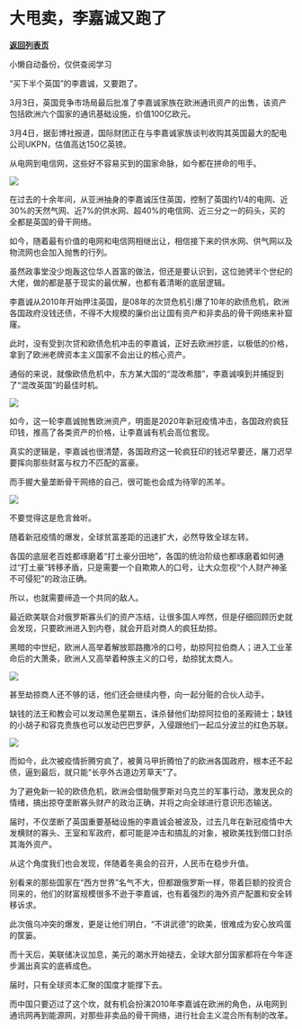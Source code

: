 # 大甩卖，李嘉诚又跑了

[**返回列表页**](/gzh/政事堂2019)

小懒自动备份，仅供查阅学习

“买下半个英国”的李嘉诚，又要跑了。

  

3月3日，英国竞争市场局最后批准了李嘉诚家族在欧洲通讯资产的出售，该资产包括欧洲六个国家的通讯基础设施，价值100亿欧元。

  

3月4日，据彭博社报道，国际财团正在与李嘉诚家族谈判收购其英国最大的配电公司UKPN，估值高达150亿英镑。

  

从电网到电信网，这些好不容易买到的国家命脉，如今都在拼命的甩手。

  

![](https://mmbiz.qpic.cn/mmbiz_jpg/rxhS23yu8cMtMYTWuaA6CKDgYZItRKVJEhVEYTkUxpxkx4PqN2IFW8iabibMLN5nlXN9ibWM8xClkflWEPIPxbIKw/640?wx_fmt=jpeg)

  

在过去的十余年间，从亚洲抽身的李嘉诚压住英国，控制了英国约1/4的电网、近30%的天然气网、近7%的供水网、超40%的电信网、近三分之一的码头，买的全都是英国的骨干网络。

  

如今，随着最有价值的电网和电信网相继出让，相信接下来的供水网、供气网以及物流网也会加入抛售的行列。  

  

虽然政事堂没少炮轰这位华人首富的做法，但还是要认识到，这位驰骋半个世纪的大佬，做的都是基于现实的最优解，也都有着清晰的底层逻辑。

  

李嘉诚从2010年开始押注英国，是08年的次贷危机引爆了10年的欧债危机，欧洲各国政府没钱还债，不得不大规模的廉价出让国有资产和非卖品的骨干网络来补窟窿。  

  

此时，没有受到次贷和欧债危机冲击的李嘉诚，正好去欧洲抄底，以极低的价格，拿到了欧洲老牌资本主义国家不会出让的核心资产。  

  

通俗的来说，就像欧债危机中，东方某大国的“混改希腊”，李嘉诚嗅到并捕捉到了“混改英国”的最佳时机。  

  

![](https://mmbiz.qpic.cn/mmbiz_jpg/rxhS23yu8cMtMYTWuaA6CKDgYZItRKVJzCxkB9UfMdLoU3qvxVg8qQ4GaSwILKTg4SaEemHTCgEakn7xURGLxg/640?wx_fmt=jpeg)

  

如今，这一轮李嘉诚抛售欧洲资产，明面是2020年新冠疫情冲击，各国政府疯狂印钱，推高了各类资产的价格，让李嘉诚有机会高位套现。  

  

真实的逻辑是，李嘉诚也很清楚，各国政府这一轮疯狂印的钱迟早要还，屠刀迟早要挥向那些财富与权力不匹配的富豪。

  

而手握大量垄断骨干网络的自己，很可能也会成为待宰的羔羊。

  

![](https://mmbiz.qpic.cn/mmbiz_jpg/rxhS23yu8cMtMYTWuaA6CKDgYZItRKVJvkpINs1yc83vjO65icrK5iceribHRruzUw4kutDlMVsicjhlUfyWh5aaAA/640?wx_fmt=jpeg)

  

不要觉得这是危言耸听。  

  

随着新冠疫情的爆发，全球贫富差距的迅速扩大，必然导致全球左转。

  

各国的底层老百姓都琢磨着“打土豪分田地”，各国的统治阶级也都琢磨着如何通过“打土豪”转移矛盾，只是需要一个自欺欺人的口号，让大众忽视“个人财产神圣不可侵犯”的政治正确。

  

所以，也就需要缔造一个共同的敌人。

  

最近欧美联合对俄罗斯寡头们的资产冻结，让很多国人哗然，但是仔细回顾历史就会发现，只要欧洲进入到内卷，就会开启对商人的疯狂劫掠。  

  

黑暗的中世纪，欧洲人高举着解放耶路撒冷的口号，劫掠阿拉伯商人；进入工业革命后的大萧条，欧洲人又高举着种族主义的口号，劫掠犹太商人。

  

![](https://mmbiz.qpic.cn/mmbiz_jpg/rxhS23yu8cMtMYTWuaA6CKDgYZItRKVJg4PPfuViaCSwRnEu8EfvHuD54gFDp0oOxCZ5rMx0EknPMthD93bB6cg/640?wx_fmt=jpeg)

  

甚至劫掠商人还不够的话，他们还会继续内卷，向一起分赃的合伙人动手。  

  

缺钱的法王和教会可以发动黑色星期五，诛杀替他们劫掠阿拉伯的圣殿骑士；缺钱的小胡子和容克贵族也可以发动巴巴罗萨，入侵跟他们一起瓜分波兰的红色苏联。

  

![](https://mmbiz.qpic.cn/mmbiz_jpg/rxhS23yu8cMtMYTWuaA6CKDgYZItRKVJtqUGx3xVvxvicXkCBF7Qeuu4mROVRYZ1QMqc2X4DL30CQJfdytEXBicw/640?wx_fmt=jpeg)

  

而如今，此次被疫情折腾穷疯了，被黄马甲折腾怕了的欧洲各国政府，根本还不起债，逼到最后，就只能“长亭外古道边芳草天”了。

  

为了避免新一轮的欧债危机，欧洲会借助俄罗斯对乌克兰的军事行动，激发民众的情绪，搞出掠夺垄断寡头财产的政治正确，并将之向全球进行意识形态输送。

  

届时，不仅垄断了英国重要基础设施的李嘉诚会被波及，过去几年在新冠疫情中大发横财的寡头、王室和军政府，都可能是冲击和搞乱的对象，被欧美找到借口封杀其海外资产。

  

从这个角度我们也会发现，伴随着冬奥会的召开，人民币在稳步升值。  

  

别看来的那些国家在“西方世界”名气不大，但都跟俄罗斯一样，带着巨额的投资合同来的，他们的财富规模很多不逊于李嘉诚，也有着强烈的海外资产配置和安全转移诉求。

  

此次俄乌冲突的爆发，更是让他们明白，“不讲武德”的欧美，很难成为安心放鸡蛋的筐篓。  

  

而十天后，美联储决议加息，美元的潮水开始褪去，全球大部分国家都将在今年逐步漏出真实的底裤成色。

  

届时，只有全球资本汇聚的国度才能撑下去。

  

而中国只要迈过了这个坎，就有机会扮演2010年李嘉诚在欧洲的角色，从电网到通讯网再到能源网，对那些非卖品的骨干网络，进行社会主义混合所有制的改革。

  

